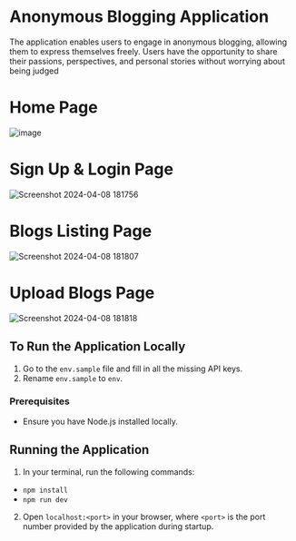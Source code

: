 # Anonymous Blogging Application
The application enables users to engage in anonymous blogging, allowing them to express themselves freely. Users have the opportunity to share their passions, perspectives, and personal stories without worrying about being judged
# Home Page 
![image](https://github.com/ashudevcodes/Blog-application/assets/105356967/763c459b-99d4-4b2a-a71a-e55c38bdc13d)
# Sign Up & Login Page
![Screenshot 2024-04-08 181756](https://github.com/ashudevcodes/Blog-application/assets/105356967/e5544efb-0782-4721-a5b5-6b0ab72ec9d5)
# Blogs Listing Page
![Screenshot 2024-04-08 181807](https://github.com/ashudevcodes/Blog-application/assets/105356967/baf8590d-0e04-4aa1-84c5-e1904c142312)
# Upload Blogs Page
![Screenshot 2024-04-08 181818](https://github.com/ashudevcodes/Blog-application/assets/105356967/4d0da9b1-6b99-4d1f-a7a5-4cc154edccb7)

## To Run the Application Locally
1. Go to the `env.sample` file and fill in all the missing API keys.
2. Rename `env.sample` to `env`.
### Prerequisites
- Ensure you have Node.js installed locally.

## Running the Application

1. In your terminal, run the following commands:
- `npm install`
- `npm run dev`
2. Open `localhost:<port>` in your browser, where `<port>` is the port number provided by the application during startup.
